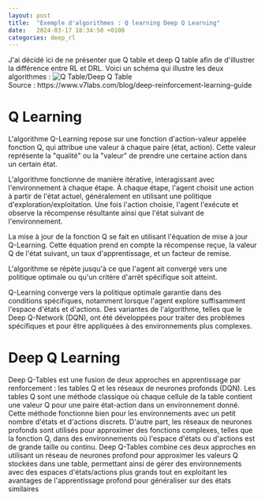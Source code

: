 ```yaml
---
layout: post
title:  "Exemple d'algorithmes : Q learning Deep Q Learning"
date:   2024-03-17 18:34:50 +0100
categories: deep_rl
---
```

<link rel="stylesheet" href="https://picorba.github.io/Rapport-veille-technologique/assets/css/theme_dark.css">


<div class="texte">
J'ai décidé ici de ne présenter que Q table et deep Q table afin de d'illustrer la différence entre RL et DRL. Voici un schéma qui illustre les deux algorithmes :
<img src="https://picorba.github.io/Rapport-veille-technologique/assets/images/table.png" alt="Q Table/Deep Q Table"><br>
Source : https://www.v7labs.com/blog/deep-reinforcement-learning-guide <br>
</div>

# Q Learning

<div class="texte">
L'algorithme Q-Learning repose sur une fonction d'action-valeur appelée fonction Q, qui attribue une valeur à chaque paire (état, action). Cette valeur représente la "qualité" ou la "valeur" de prendre une certaine action dans un certain état.

L'algorithme fonctionne de manière itérative, interagissant avec l'environnement à chaque étape. À chaque étape, l'agent choisit une action à partir de l'état actuel, généralement en utilisant une politique d'exploration/exploitation. Une fois l'action choisie, l'agent l'exécute et observe la récompense résultante ainsi que l'état suivant de l'environnement.

La mise à jour de la fonction Q se fait en utilisant l'équation de mise à jour Q-Learning. Cette équation prend en compte la récompense reçue, la valeur Q de l'état suivant, un taux d'apprentissage, et un facteur de remise.

L'algorithme se répète jusqu'à ce que l'agent ait convergé vers une politique optimale ou qu'un critère d'arrêt spécifique soit atteint.

Q-Learning converge vers la politique optimale garantie dans des conditions spécifiques, notamment lorsque l'agent explore suffisamment l'espace d'états et d'actions. Des variantes de l'algorithme, telles que le Deep Q-Network (DQN), ont été développées pour traiter des problèmes spécifiques et pour être appliquées à des environnements plus complexes.
 </div>

# Deep Q Learning 

<div class="texte">

Deep Q-Tables est une fusion de deux approches en apprentissage par renforcement : les tables Q et les réseaux de neurones profonds (DQN). Les tables Q sont une méthode classique où chaque cellule de la table contient une valeur Q pour une paire état-action dans un environnement donné. Cette méthode fonctionne bien pour les environnements avec un petit nombre d'états et d'actions discrets. D'autre part, les réseaux de neurones profonds sont utilisés pour approximer des fonctions complexes, telles que la fonction Q, dans des environnements où l'espace d'états ou d'actions est de grande taille ou continu. Deep Q-Tables combine ces deux approches en utilisant un réseau de neurones profond pour approximer les valeurs Q stockées dans une table, permettant ainsi de gérer des environnements avec des espaces d'états/actions plus grands tout en exploitant les avantages de l'apprentissage profond pour généraliser sur des états similaires


</div>